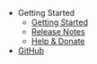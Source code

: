 - Getting Started
	- [Getting Started](/overview)
	- [Release Notes](https://github.com/zzzprojects/EntityFrameworkExtras/releases)
	- [Help & Donate](https://zzzprojects.com/contribute)
- [GitHub](https://github.com/zzzprojects/EntityFrameworkExtras)
